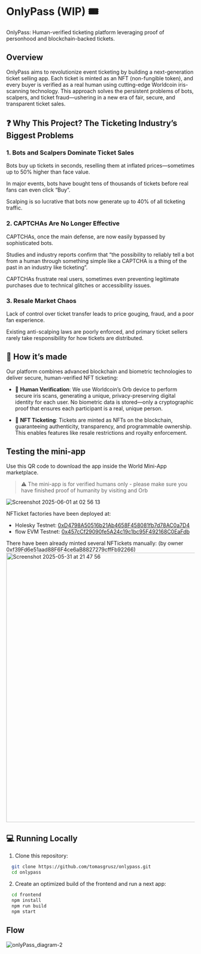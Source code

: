 # OnlyPass (WIP) 🎟️
OnlyPass: Human-verified ticketing platform leveraging proof of personhood and blockchain-backed tickets.

## Overview
OnlyPass aims to revolutionize event ticketing by building a next-generation ticket selling app. Each ticket is minted as an NFT (non-fungible token), and every buyer is verified as a real human using cutting-edge Worldcoin iris-scanning technology. This approach solves the persistent problems of bots, scalpers, and ticket fraud—ushering in a new era of fair, secure, and transparent ticket sales.

## ❓ Why This Project? The Ticketing Industry’s Biggest Problems

### 1. Bots and Scalpers Dominate Ticket Sales

Bots buy up tickets in seconds, reselling them at inflated prices—sometimes up to 50% higher than face value.

In major events, bots have bought tens of thousands of tickets before real fans can even click “Buy”.

Scalping is so lucrative that bots now generate up to 40% of all ticketing traffic.

### 2. CAPTCHAs Are No Longer Effective

CAPTCHAs, once the main defense, are now easily bypassed by sophisticated bots.

Studies and industry reports confirm that “the possibility to reliably tell a bot from a human through something simple like a CAPTCHA is a thing of the past in an industry like ticketing”.

CAPTCHAs frustrate real users, sometimes even preventing legitimate purchases due to technical glitches or accessibility issues.

### 3. Resale Market Chaos

Lack of control over ticket transfer leads to price gouging, fraud, and a poor fan experience.

Existing anti-scalping laws are poorly enforced, and primary ticket sellers rarely take responsibility for how tickets are distributed.

## 🧰 How it’s made

Our platform combines advanced blockchain and biometric technologies to deliver secure, human-verified NFT ticketing:

- 🧍 **Human Verification**: We use Worldcoin’s Orb device to perform secure iris scans, generating a unique, privacy-preserving digital identity for each user. No biometric data is stored—only a cryptographic proof that ensures each participant is a real, unique person.

- 🎫 **NFT Ticketing**: Tickets are minted as NFTs on the blockchain, guaranteeing authenticity, transparency, and programmable ownership. This enables features like resale restrictions and royalty enforcement.

## Testing the mini-app
Use this QR code to download the app inside the World Mini-App marketplace.

> ⚠️ The mini-app is for verified humans only - please make sure you have finished proof of humanity by visiting and Orb

![Screenshot 2025-06-01 at 02 56 13](https://github.com/user-attachments/assets/2c6681a3-6014-4a11-984e-601c1fc89106)

NFTicket factories have been deployed at:
- Holesky Testnet:  [0xD4798A50516b21Ab4658F458081fb7d78AC0a7D4](https://eth-holesky.blockscout.com/token/0xD4798A50516b21Ab4658F458081fb7d78AC0a7D4)
- flow EVM Testnet: [0x457cCf29090fe5A24c19c1bc95F492168C0EaFdb](https://testnet.flowscan.io/evm/token/0x457cCf29090fe5A24c19c1bc95F492168C0EaFdb)


There have been already minted several NFTickets manually:
(by owner 0xf39Fd6e51aad88F6F4ce6aB8827279cffFb92266)
<img width="720" alt="Screenshot 2025-05-31 at 21 47 56" src="https://github.com/user-attachments/assets/b16a1175-98ec-462b-85b1-0d8d83829f9a" />




## 💻 Running Locally
1. Clone this repository:

```bash
  git clone https://github.com/tomasgrusz/onlypass.git
  cd onlypass
```
2. Create an optimized build of the frontend and run a next app:
```bash
  cd frontend
  npm install
  npm run build
  npm start
```

## Flow
![onlyPass_diagram-2](https://github.com/user-attachments/assets/6db41af6-3a1f-417b-9257-843bd8360b28)





